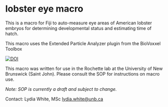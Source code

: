 # lobster eye macro
This is a macro for Fiji to auto-measure eye areas of American lobster embryos for determining developmental status and estimating time of hatch.

This macro uses the Extended Particle Analyzer plugin from the BioVoxxel Toolbox

[![DOI](https://zenodo.org/badge/240048156.svg)](https://zenodo.org/badge/latestdoi/240048156)

This macro was written for use in the Rochette lab at the University of New Brunswick (Saint John). 
Please consult the SOP for instructions on macro use. 

*Note: SOP is currently a draft and subject to change.*

Contact:
Lydia White, MSc
lydia.white@unb.ca
